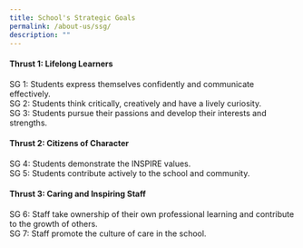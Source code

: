 ```yaml
---
title: School's Strategic Goals
permalink: /about-us/ssg/
description: ""
---
```

#### Thrust 1: Lifelong Learners
SG 1: Students express themselves confidently and communicate effectively.&nbsp;&nbsp;<br>
SG 2: Students think critically, creatively and have a lively curiosity.<br>
SG 3: Students pursue their passions and develop their interests and strengths.

#### Thrust 2: Citizens of Character<br>
SG 4: Students demonstrate the INSPIRE values.<br>
SG 5: Students contribute actively to the school and community.

#### Thrust 3: Caring and Inspiring Staff<br>
SG 6: Staff take ownership of their own professional learning and contribute to the growth of others.<br>
SG 7: Staff promote the culture of care in the school.